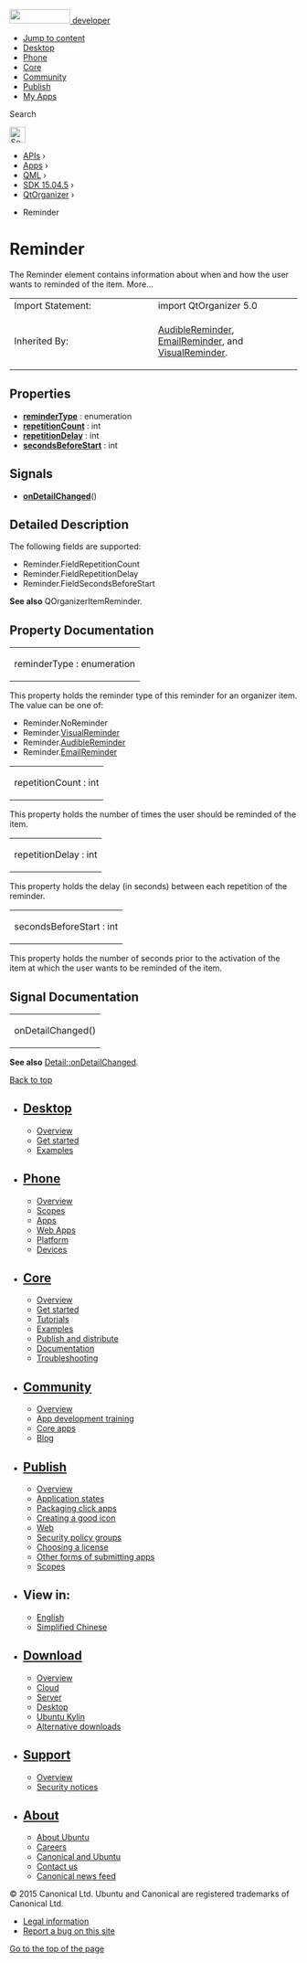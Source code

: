 <a href="https://developer.ubuntu.com/" class="logo-ubuntu"><img src="https://developer.ubuntu.com/assets/sites/ubuntu/latest/u/img/logos/logo-ubuntu-orange.svg" width="106" height="25" /> <span>developer</span></a>

-   [Jump to content](index.html#main-content)
-   [Desktop](https://developer.ubuntu.com/en/desktop/)
-   [Phone](https://developer.ubuntu.com/en/phone/)
-   [Core](https://developer.ubuntu.com/core)
-   [Community](https://developer.ubuntu.com/en/community/)
-   [Publish](https://developer.ubuntu.com/en/publish/)
-   [My Apps](https://myapps.developer.ubuntu.com/)

Search

<img src="https://developer.ubuntu.com/assets/sites/ubuntu/latest/u/img/search-white.svg" alt="Search" height="28" />

-   [APIs](../../../../index.html) ›
-   [Apps](../../../index.html) ›
-   [QML](../../index.html) ›
-   [SDK 15.04.5](../index.html) ›
-   [QtOrganizer](../QtOrganizer/index.html) ›

<!-- -->

-   Reminder

Reminder
========

<span class="subtitle"></span>
The Reminder element contains information about when and how the user wants to reminded of the item. More...

<table>
<colgroup>
<col width="50%" />
<col width="50%" />
</colgroup>
<tbody>
<tr class="odd">
<td>Import Statement:</td>
<td>import QtOrganizer 5.0</td>
</tr>
<tr class="even">
<td>Inherited By:</td>
<td><p><a href="../QtOrganizer.AudibleReminder/index.html">AudibleReminder</a>, <a href="../QtOrganizer.EmailReminder/index.html">EmailReminder</a>, and <a href="../QtOrganizer.VisualReminder/index.html">VisualReminder</a>.</p></td>
</tr>
</tbody>
</table>

<span id="properties"></span>
Properties
----------

-   ****[reminderType](index.html#reminderType-prop)**** : enumeration
-   ****[repetitionCount](index.html#repetitionCount-prop)**** : int
-   ****[repetitionDelay](index.html#repetitionDelay-prop)**** : int
-   ****[secondsBeforeStart](index.html#secondsBeforeStart-prop)**** : int

<span id="signals"></span>
Signals
-------

-   ****[onDetailChanged](index.html#onDetailChanged-signal)****()

<span id="details"></span>
Detailed Description
--------------------

The following fields are supported:

-   Reminder.FieldRepetitionCount
-   Reminder.FieldRepetitionDelay
-   Reminder.FieldSecondsBeforeStart

**See also** QOrganizerItemReminder.

Property Documentation
----------------------

<table>
<colgroup>
<col width="100%" />
</colgroup>
<tbody>
<tr class="odd">
<td><p><span id="reminderType-prop"></span><span class="name">reminderType</span> : <span class="type">enumeration</span></p></td>
</tr>
</tbody>
</table>

This property holds the reminder type of this reminder for an organizer item. The value can be one of:

-   Reminder.NoReminder
-   Reminder.[VisualReminder](../QtOrganizer.VisualReminder/index.html)
-   Reminder.[AudibleReminder](../QtOrganizer.AudibleReminder/index.html)
-   Reminder.[EmailReminder](../QtOrganizer.EmailReminder/index.html)

<table>
<colgroup>
<col width="100%" />
</colgroup>
<tbody>
<tr class="odd">
<td><p><span id="repetitionCount-prop"></span><span class="name">repetitionCount</span> : <span class="type">int</span></p></td>
</tr>
</tbody>
</table>

This property holds the number of times the user should be reminded of the item.

<table>
<colgroup>
<col width="100%" />
</colgroup>
<tbody>
<tr class="odd">
<td><p><span id="repetitionDelay-prop"></span><span class="name">repetitionDelay</span> : <span class="type">int</span></p></td>
</tr>
</tbody>
</table>

This property holds the delay (in seconds) between each repetition of the reminder.

<table>
<colgroup>
<col width="100%" />
</colgroup>
<tbody>
<tr class="odd">
<td><p><span id="secondsBeforeStart-prop"></span><span class="name">secondsBeforeStart</span> : <span class="type">int</span></p></td>
</tr>
</tbody>
</table>

This property holds the number of seconds prior to the activation of the item at which the user wants to be reminded of the item.

Signal Documentation
--------------------

<table>
<colgroup>
<col width="100%" />
</colgroup>
<tbody>
<tr class="odd">
<td><p><span id="onDetailChanged-signal"></span><span class="name">onDetailChanged</span>()</p></td>
</tr>
</tbody>
</table>

**See also** [Detail::onDetailChanged](../QtOrganizer.Detail/index.html#onDetailChanged-signal).

[Back to top](index.html#)

-   [Desktop](https://developer.ubuntu.com/en/desktop/)
    ---------------------------------------------------

    -   [Overview](https://developer.ubuntu.com/en/desktop/)
    -   [Get started](http://snapcraft.io/?utm_source=developer.ubuntu.com&utm_medium=devportal&utm_term=snaps%20snapcraft%20desktop&utm_content=menu&utm_campaign=duc_snappers)
    -   [Examples](https://github.com/ubuntu/snappy-playpen)

-   [Phone](https://developer.ubuntu.com/en/phone/)
    -----------------------------------------------

    -   [Overview](https://developer.ubuntu.com/en/phone/)
    -   [Scopes](https://developer.ubuntu.com/en/phone/scopes/)
    -   [Apps](https://developer.ubuntu.com/en/phone/apps/)
    -   [Web Apps](https://developer.ubuntu.com/en/phone/web/)
    -   [Platform](https://developer.ubuntu.com/en/phone/platform/)
    -   [Devices](https://developer.ubuntu.com/en/phone/devices/)

-   [Core](https://developer.ubuntu.com/core)
    -----------------------------------------

    -   [Overview](https://developer.ubuntu.com/core)
    -   [Get started](https://developer.ubuntu.com/core/get-started)
    -   [Tutorials](https://developer.ubuntu.com/core/tutorials)
    -   [Examples](https://developer.ubuntu.com/core/examples)
    -   [Publish and distribute](https://developer.ubuntu.com/core/publish-and-distribute)
    -   [Documentation](https://developer.ubuntu.com/core/documentation)
    -   [Troubleshooting](https://developer.ubuntu.com/core/troubleshooting)

-   [Community](https://developer.ubuntu.com/en/community/)
    -------------------------------------------------------

    -   [Overview](https://developer.ubuntu.com/en/community/)
    -   [App development training](https://developer.ubuntu.com/en/community/training/)
    -   [Core apps](https://developer.ubuntu.com/en/community/core-apps/)
    -   [Blog](https://developer.ubuntu.com/en/community/blog/)

-   [Publish](https://developer.ubuntu.com/en/publish/)
    ---------------------------------------------------

    -   [Overview](https://developer.ubuntu.com/en/publish/)
    -   [Application states](https://developer.ubuntu.com/en/publish/application-states/)
    -   [Packaging click apps](https://developer.ubuntu.com/en/publish/packaging-click-apps/)
    -   [Creating a good icon](https://developer.ubuntu.com/en/publish/creating-a-good-icon/)
    -   [Web](https://developer.ubuntu.com/en/publish/web/)
    -   [Security policy groups](https://developer.ubuntu.com/en/publish/security-policy-groups/)
    -   [Choosing a license](https://developer.ubuntu.com/en/publish/choosing-a-license/)
    -   [Other forms of submitting apps](https://developer.ubuntu.com/en/publish/other-forms-of-submitting-apps/)
    -   [Scopes](https://developer.ubuntu.com/en/publish/scopes/)

-   View in:
    --------

    -   [English](index.html "Change to language: English")
    -   [Simplified Chinese](index.html "Change to language: Simplified Chinese")

-   [Download](http://ubuntu.com/download/)
    ---------------------------------------

    -   [Overview](http://ubuntu.com/download)
    -   [Cloud](http://ubuntu.com/download/cloud)
    -   [Server](http://ubuntu.com/download/server)
    -   [Desktop](http://ubuntu.com/download/desktop)
    -   [Ubuntu Kylin](http://ubuntu.com/download/ubuntu-kylin)
    -   [Alternative downloads](http://ubuntu.com/download/alternative-downloads)

-   [Support](http://ubuntu.com/support/)
    -------------------------------------

    -   [Overview](http://ubuntu.com/support)
    -   [Security notices](http://www.ubuntu.com/usn/)

-   [About](http://ubuntu.com/about/)
    ---------------------------------

    -   [About Ubuntu](http://ubuntu.com/about/about-ubuntu)
    -   [Careers](http://www.canonical.com/careers)
    -   [Canonical and Ubuntu](http://ubuntu.com/about/canonical-and-ubuntu)
    -   [Contact us](http://ubuntu.com/about/contact-us)
    -   [Canonical news feed](http://insights.ubuntu.com/feed/)

© 2015 Canonical Ltd. Ubuntu and Canonical are registered trademarks of Canonical Ltd.

-   [Legal information](http://www.ubuntu.com/legal)
-   [Report a bug on this site](https://bugs.launchpad.net/developer-ubuntu-com/)

<span class="accessibility-aid">[Go to the top of the page](index.html#)</span>
